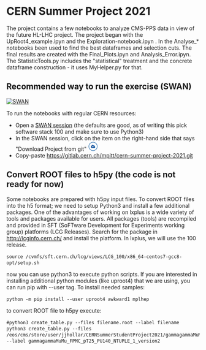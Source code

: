 # CERN Summer Project 2021

The project contains a few notebooks to analyze CMS-PPS data in view of the future HL-LHC project.
The project began with the UpRoot4_example.ipyn and the Exploration-notebook.ipyn . In the Analyse_* notebooks been used to find the best dataframes and selection cuts. The final results are created with the Final_Plots.ipyn and Analysis_Error.ipyn. The StatisticTools.py includes the "statistical" treatment and the concrete dataframe construction - it uses MyHelper.py for that.

## Recommended way to run the exercise (SWAN)
[![SWAN](https://swanserver.web.cern.ch/swanserver/images/badge_swan_white_150.png)](https://cern.ch/swanserver/cgi-bin/go/?projurl=https://gitlab.cern.ch/mpitt/cern-summer-project-2021.git)

To run the notebooks with regular CERN resources:
* Open a [SWAN session](https://swan.cern.ch) (the defaults are good, as of writing this pick software stack 100 and make sure to use Python3)
* In the SWAN session, click on the item on the right-hand side that says "Download Project from git" ![Download Project from git](img/download_project_trim.png)
* Copy-paste https://gitlab.cern.ch/mpitt/cern-summer-project-2021.git

## Convert ROOT files to h5py (the code is not ready for now)

Some notebooks are prepared with h5py input files. To convert ROOT files into the h5 format; we need to setup Python3 and install a few additional packages. One of the advantages of working on lxplus is a wide variety of tools and packages available for users. All packages (tools) are recompiled and provided in SFT (SoFTware Development for Experiments working group) platforms (LCG Releases). Search for the package in http://lcginfo.cern.ch/ and install the platform. In lxplus, we will use the 100 release.

```console
source /cvmfs/sft.cern.ch/lcg/views/LCG_100/x86_64-centos7-gcc8-opt/setup.sh
```
now you can use python3 to execute python scripts. If you are interested in installing additional python modules (like uproot4) that we are using, you can run pip with --user tag. To install needed samples:
```console
python -m pip install --user uproot4 awkward1 mplhep
```
to convert ROOT file to h5py execute:
```console
#python3 create_table.py --files filename.root --label filename
python3 create_table.py --files /eos/cms/store/user/jjhollar/CERNSummerStudentProject2021/gammagammaMuMu_FPMC_pT25_PU140_NTUPLE_1_version2.root --label gammagammaMuMu_FPMC_pT25_PU140_NTUPLE_1_version2
```

